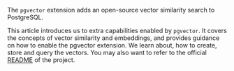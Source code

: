 The `pgvector` extension adds an open-source vector similarity search to PostgreSQL.

This article introduces us to extra capabilities enabled by `pgvector`. It covers the concepts of vector similarity and embeddings, and provides guidance on how to enable the pgvector extension. We learn about, how to create, store and query the vectors.
You may also want to refer to the official [README](https://github.com/pgvector/pgvector/blob/master/README.md) of the project.